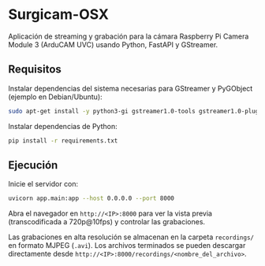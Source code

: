# Surgicam-OSX

Aplicación de streaming y grabación para la cámara Raspberry Pi Camera Module 3 (ArduCAM UVC) usando Python, FastAPI y GStreamer.

## Requisitos

Instalar dependencias del sistema necesarias para GStreamer y PyGObject (ejemplo en Debian/Ubuntu):

```bash
sudo apt-get install -y python3-gi gstreamer1.0-tools gstreamer1.0-plugins-good gstreamer1.0-plugins-bad
```

Instalar dependencias de Python:

```bash
pip install -r requirements.txt
```

## Ejecución

Inicie el servidor con:

```bash
uvicorn app.main:app --host 0.0.0.0 --port 8000
```

Abra el navegador en `http://<IP>:8000` para ver la vista previa (transcodificada a 720p@10fps) y controlar las grabaciones.

Las grabaciones en alta resolución se almacenan en la carpeta `recordings/` en formato MJPEG (`.avi`).
Los archivos terminados se pueden descargar directamente desde `http://<IP>:8000/recordings/<nombre_del_archivo>`.
